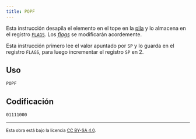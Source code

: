 ```yaml
---
title: POPF
---
```


Esta instrucción desapila el elemento en el tope en la [pila](/cpu/#pila) y lo almacena en el registro [`FLAGS`](/cpu/#flags). Los [_flags_](/cpu/#flags) se modificarán acordemente.

Esta instrucción primero lee el valor apuntado por `SP` y lo guarda en el registro `FLAGS`, para luego incrementar el registro `SP` en 2.

## Uso

```vonsim
POPF
```

## Codificación

`01111000`

---

<small>Esta obra está bajo la licencia <a target="_blank" rel="license noopener noreferrer" href="http://creativecommons.org/licenses/by-sa/4.0/">CC BY-SA 4.0</a>.</small>
